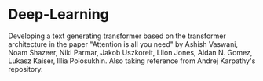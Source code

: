 # Deep-Learning

Developing a text generating transformer based on the transformer architecture in the paper "Attention is all you need" by Ashish Vaswani, Noam Shazeer, Niki Parmar, Jakob Uszkoreit, Llion Jones, Aidan N. Gomez, Lukasz Kaiser, Illia Polosukhin. Also taking reference from Andrej Karpathy's repository.
